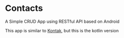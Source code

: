 # Contacts
A Simple CRUD App using RESTful API based on Android

This app is similar to [Kontak](https://github.com/aldidwiki/Kontak), but this is the kotlin version
